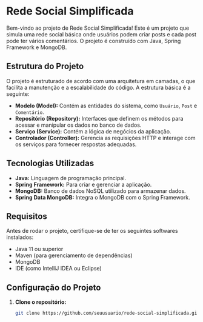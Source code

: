 # Rede Social Simplificada

Bem-vindo ao projeto de Rede Social Simplificada! Este é um projeto que simula uma rede social básica onde usuários podem criar posts e cada post pode ter vários comentários. O projeto é construído com Java, Spring Framework e MongoDB.

## Estrutura do Projeto

O projeto é estruturado de acordo com uma arquitetura em camadas, o que facilita a manutenção e a escalabilidade do código. A estrutura básica é a seguinte:

- **Modelo (Model):** Contém as entidades do sistema, como `Usuário`, `Post` e `Comentário`.
- **Repositório (Repository):** Interfaces que definem os métodos para acessar e manipular os dados no banco de dados.
- **Serviço (Service):** Contém a lógica de negócios da aplicação.
- **Controlador (Controller):** Gerencia as requisições HTTP e interage com os serviços para fornecer respostas adequadas.

## Tecnologias Utilizadas

- **Java:** Linguagem de programação principal.
- **Spring Framework:** Para criar e gerenciar a aplicação.
- **MongoDB:** Banco de dados NoSQL utilizado para armazenar dados.
- **Spring Data MongoDB:** Integra o MongoDB com o Spring Framework.

## Requisitos

Antes de rodar o projeto, certifique-se de ter os seguintes softwares instalados:

- Java 11 ou superior
- Maven (para gerenciamento de dependências)
- MongoDB
- IDE (como IntelliJ IDEA ou Eclipse)

## Configuração do Projeto

1. **Clone o repositório:**

   ```bash
   git clone https://github.com/seuusuario/rede-social-simplificada.git
   ```
